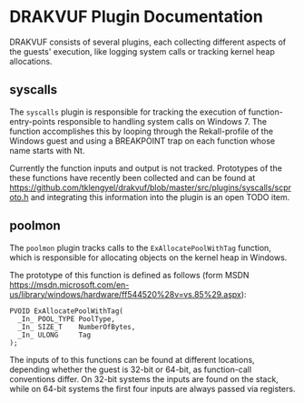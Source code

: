 DRAKVUF Plugin Documentation
============================

DRAKVUF consists of several plugins, each collecting different aspects of the guests' execution, like logging system calls or tracking kernel heap allocations.


syscalls
--------
The `syscalls` plugin is responsible for tracking the execution of function-entry-points responsible to handling system calls on Windows 7. The function accomplishes this by looping through the Rekall-profile of the Windows guest and using a BREAKPOINT trap on each function whose name starts with Nt.

Currently the function inputs and output is not tracked. Prototypes of the these functions have recently been collected and can be found at https://github.com/tklengyel/drakvuf/blob/master/src/plugins/syscalls/scproto.h and integrating this information into the plugin is an open TODO item.


poolmon
-------
The `poolmon` plugin tracks calls to the `ExAllocatePoolWithTag` function, which is responsible for allocating objects on the kernel heap in Windows.

The prototype of this function is defined as follows (form MSDN https://msdn.microsoft.com/en-us/library/windows/hardware/ff544520%28v=vs.85%29.aspx):
```
PVOID ExAllocatePoolWithTag(
  _In_ POOL_TYPE PoolType,
  _In_ SIZE_T    NumberOfBytes,
  _In_ ULONG     Tag
);
```

The inputs of to this functions can be found at different locations, depending whether the guest is 32-bit or 64-bit, as function-call conventions differ. On 32-bit systems the inputs are found on the stack, while on 64-bit systems the first four inputs are always passed via registers.